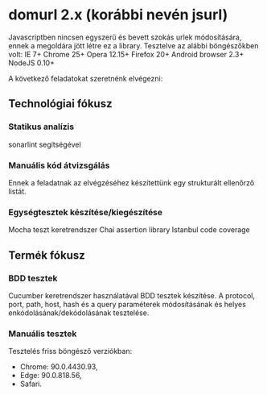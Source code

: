 # domurl 2.x (korábbi nevén jsurl)

Javascriptben nincsen egyszerű és bevett szokás urlek módosítására, ennek a megoldára jött létre ez a library.
Tesztelve az alábbi böngészőkben volt:
IE 7+
Chrome 25+
Opera 12.15+
Firefox 20+
Android browser 2.3+
NodeJS 0.10+

A következő feladatokat szeretnénk elvégezni:

## Technológiai fókusz

### Statikus analízis
sonarlint segítségével

### Manuális kód átvizsgálás

Ennek a feladatnak az elvégzéséhez készítettünk egy strukturált ellenőrző listát.

### Egységtesztek készítése/kiegészítése 

Mocha teszt keretrendszer
Chai assertion library
Istanbul code coverage

## Termék fókusz

### BDD tesztek

Cucumber keretrendszer használatával BDD tesztek készítése.
A protocol, port, path, host, hash és a query paraméterek módosításának és helyes enkódolásának/dekódolásának tesztelése.

### Manuális tesztek

Tesztelés friss böngésző verziókban: 
- Chrome: 90.0.4430.93, 
- Edge: 90.0.818.56, 
- Safari.
